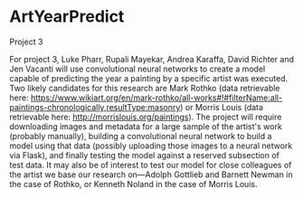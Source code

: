 # ArtYearPredict
Project 3

For project 3, Luke Pharr, Rupali Mayekar, Andrea Karaffa, David Richter and Jen Vacanti will use convolutional neural networks to create a model capable of predicting the year a painting by a specific artist was executed. Two likely candidates for this research are Mark Rothko (data retrievable here: https://www.wikiart.org/en/mark-rothko/all-works#!#filterName:all-paintings-chronologically,resultType:masonry) or Morris Louis (data retrievable here: http://morrislouis.org/paintings). The project will require downloading images and metadata for a large sample of the artist's work (probably manually), building a convolutional neural network to build a model using that data (possibly uploading those images to a neural network via Flask), and finally testing the model against a reserved subsection of test data. It may also be of interest to test our model for close colleagues of the artist we base our research on—Adolph Gottlieb and Barnett Newman in the case of Rothko, or Kenneth Noland in the case of Morris Louis.
